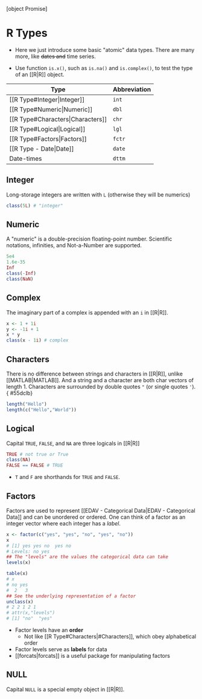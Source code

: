 [object Promise]

# R Types

- <span class="alt-check alt-check-rmk">Here we just introduce some basic "atomic" data types. There are many more, like ~~dates and~~ time series.</span>

- <span class="alt-check alt-check-tip">Use function `is.x()`, such as `is.na()` and `is.complex()`, to test the type of an [[R\|R]] object.</span>

| Type                              | Abbreviation |
| --------------------------------- | ------------ |
| [[R Type#Integer\|Integer]]       | `int`        |
| [[R Type#Numeric\|Numeric]]       | `dbl`        |
| [[R Type#Characters\|Characters]] | `chr`        |
| [[R Type#Logical\|Logical]]       | `lgl`        |
| [[R Type#Factors\|Factors]]       | `fctr`       |
| [[R Type - Date\|Date]]           | `date`       |
| Date-times                        | `dttm`       |

## Integer

Long-storage integers are written with `L` (otherwise they will be numerics)

```r
class(5L) # "integer"
```

## Numeric

A "numeric" is a double-precision floating-point number.
Scientific notations, infinities, and Not-a-Number are supported.

```r
5e4
1.6e-35
Inf
class(-Inf)
class(NaN)
```

## Complex

The imaginary part of a complex is appended with an `i` in [[R\|R]].

```r
x <- 1 + 1i
y <- -1i + 1
x * y
class(x - 1i) # complex
```

## Characters

There is no difference between strings and characters in [[R\|R]], unlike [[MATLAB\|MATLAB]].
And a string and a character are both char vectors of length 1.
Characters are surrounded by double quotes `"` (or single quotes `'`).
{ #55dclb}


```r
length("Hello")
length(c("Hello","World"))
```

## Logical

Capital `TRUE`, `FALSE`, and `NA` are three logicals in [[R\|R]]

```r
TRUE # not true or True
class(NA)
FALSE == FALSE # TRUE
```

- <span class="alt-check alt-check-tip">`T` and `F` are shorthands for `TRUE` and `FALSE`.</span>

## Factors

Factors are used to represent [[EDAV - Categorical Data\|EDAV - Categorical Data]] and can be unordered or ordered. One can think of a factor as an integer vector where each integer has a *label*.

```r
x <- factor(c("yes", "yes", "no", "yes", "no")) 
x
# [1] yes yes no  yes no 
# Levels: no yes
## The "levels" are the values the categorical data can take
levels(x)

table(x) 
# x
# no yes 
#  2   3 
## See the underlying representation of a factor
unclass(x)
# 2 2 1 2 1
# attr(x,"levels")
# [1] "no"  "yes"
```

- Factor levels have an **order**
    - Not like [[R Type#Characters\|#Characters]], which obey alphabetical order
- Factor levels serve as **labels** for data
- [[forcats\|forcats]] is a useful package for manipulating factors

## NULL

Capital `NULL` is a special empty object in [[R\|R]].
